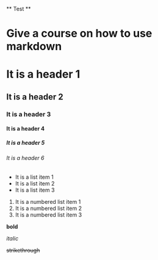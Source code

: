 ** Test ** 

# Give a course on how to use markdown 

# It is a header 1 
## It is a header 2 
### It is a header 3 
#### It is a header 4 
##### It is a header 5 
###### It is a header 6 

- It is a list item 1 
- It is a list item 2 
- It is a list item 3 

1. It is a numbered list item 1 
2. It is a numbered list item 2 
3. It is a numbered list item 3 


**bold**

*italic*

~~strikethrough~~



    